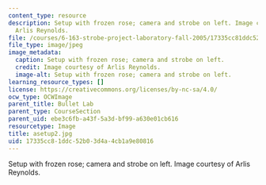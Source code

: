 ```yaml
---
content_type: resource
description: Setup with frozen rose; camera and strobe on left. Image courtesy of
  Arlis Reynolds.
file: /courses/6-163-strobe-project-laboratory-fall-2005/17335cc81ddc52b03d4a4cb1a9e80816_asetup2.jpg
file_type: image/jpeg
image_metadata:
  caption: Setup with frozen rose; camera and strobe on left.
  credit: Image courtesy of Arlis Reynolds.
  image-alt: Setup with frozen rose; camera and strobe on left.
learning_resource_types: []
license: https://creativecommons.org/licenses/by-nc-sa/4.0/
ocw_type: OCWImage
parent_title: Bullet Lab
parent_type: CourseSection
parent_uid: ebe3c6fb-a43f-5a3d-bf99-a630e01cb616
resourcetype: Image
title: asetup2.jpg
uid: 17335cc8-1ddc-52b0-3d4a-4cb1a9e80816
---
```

Setup with frozen rose; camera and strobe on left. Image courtesy of Arlis Reynolds.